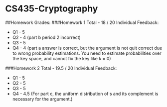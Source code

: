 # CS435-Cryptography
##Homework Grades:
###Homework 1
Total - 18 / 20
Individual Feedback:
* Q1 - 5
* Q2 - 4 (part b period 2 incorrect)
* Q3 - 5
* Q4 - 4 (part a answer is correct, but the argument is not quit correct due to wrong probability estimations. You need to estimate         probabilities over the key space, and cannot fix the key like k = 0)


###Homework 2
Total - 19.5 / 20
Individual Feedback:
* Q1 - 5
* Q2 - 5
* Q3 - 5
* Q4 - 4.5 (For part c, the uniform distribution of s and its complement is necessary for the argument.)

